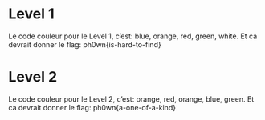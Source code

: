 # Level 1

Le code couleur pour le Level 1, c’est: blue, orange, red, green, white. Et
ca devrait donner le flag: ph0wn{is-hard-to-find}

# Level 2

Le code couleur pour le Level 2, c’est: orange, red, orange, blue, green. Et
ca devrait donner le flag: ph0wn{a-one-of-a-kind}

